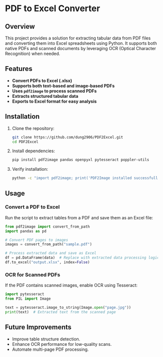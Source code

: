# PDF to Excel Converter

## Overview

This project provides a solution for extracting tabular data from PDF files and converting them into Excel spreadsheets using Python. It supports both native PDFs and scanned documents by leveraging OCR (Optical Character Recognition) when needed.

## Features

- **Convert PDFs to Excel (.xlsx)**
- **Supports both text-based and image-based PDFs**
- **Uses `pdf2image` to process scanned PDFs**
- **Extracts structured tabular data**
- **Exports to Excel format for easy analysis**

## Installation

1. Clone the repository:
   ```bash
   git clone https://github.com/dung2906/PDF2Excel.git
   cd PDF2Excel
   ```
2. Install dependencies:
   ```bash
   pip install pdf2image pandas openpyxl pytesseract poppler-utils
   ```
3. Verify installation:
   ```bash
   python -c "import pdf2image; print('PDF2Image installed successfully')"
   ```

## Usage

### Convert a PDF to Excel

Run the script to extract tables from a PDF and save them as an Excel file:
```python
from pdf2image import convert_from_path
import pandas as pd

# Convert PDF pages to images
images = convert_from_path("sample.pdf")

# Process extracted data and save as Excel
df = pd.DataFrame(data)  # Replace with extracted data processing logic
df.to_excel("output.xlsx", index=False)
```

### OCR for Scanned PDFs

If the PDF contains scanned images, enable OCR using Tesseract:
```python
import pytesseract
from PIL import Image

text = pytesseract.image_to_string(Image.open("page.jpg"))
print(text)  # Extracted text from the scanned page
```

## Future Improvements

- Improve table structure detection.
- Enhance OCR performance for low-quality scans.
- Automate multi-page PDF processing.